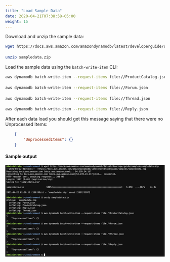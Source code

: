 ```yaml
---
title: "Load Sample Data"
date: 2020-04-21T07:38:58-05:00
weight: 15
---
```


Download and unzip the sample data:

```bash
wget https://docs.aws.amazon.com/amazondynamodb/latest/developerguide/samples/sampledata.zip

unzip sampledata.zip
```

Load the sample data using the `batch-write-item` CLI:

```bash
aws dynamodb batch-write-item --request-items file://ProductCatalog.json

aws dynamodb batch-write-item --request-items file://Forum.json

aws dynamodb batch-write-item --request-items file://Thread.json

aws dynamodb batch-write-item --request-items file://Reply.json
```

After each data load you should get this message saying that there were no Unprocessed Items:

```json
    {
        "UnprocessedItems": {}
    }
```

#### Sample output
![Cloud9 Setup](/static/images/hands-on-labs/setup/load_data.png)
